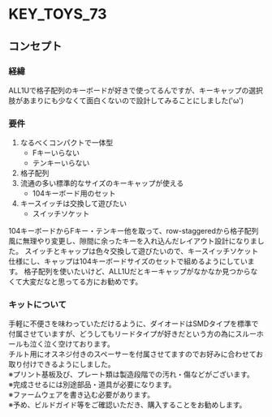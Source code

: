 # KEY_TOYS_73

## コンセプト
### 経緯
ALL1Uで格子配列のキーボードが好きで使ってるんですが、キーキャップの選択肢があまりにも少なくて面白くないので設計してみることにしました('ω')
### 要件
1. なるべくコンパクトで一体型
   - Fキーいらない
   - テンキーいらない
1. 格子配列
1. 流通の多い標準的なサイズのキーキャップが使える
   - 104キーボード用のセット
1. キースイッチは交換して遊びたい
   - スイッチソケット

104キーボードからFキー・テンキー他を取って、row-staggeredから格子配列風に無理やり変更し、隙間に余ったキーを入れ込んだレイアウト設計になりました。
スイッチとキャップは色々交換して遊びたいので、キースイッチソケット仕様にし、キャップは104キーボードサイズのセットで組めるようにしています。
格子配列を使いたいけど、ALL1Uだとキーキャップがなかなか見つからなくて大変だなと思ってる方にお勧めです。

### キットについて
手軽に不便さを味わっていただけるように、ダイオードはSMDタイプを標準で付属させていますが、どうしてもリードタイプが好きだという方の為にスルーホールも泣く泣く空けております。<br>
チルト用にオスネジ付きのスペーサーを付属させてますのでお好みに合わせてお取り付けできるようにしました。<br>
※プリント基板及び、プレート類は製造段階での汚れ・傷などがございます。<br>
※完成させるには別途部品・道具が必要になります。<br>
※ファームウェアを書き込む必要があります。<br>
※予め、ビルドガイド等をご確認いただき、購入することをお勧めします。<br>

